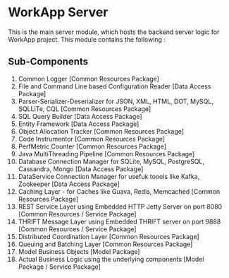 # WorkApp Server

This is the main server module, which hosts the backend server logic for WorkApp project. This module contains the following : 

## Sub-Components

  1. Common Logger [Common Resources Package]
  2. File and Command Line based Configuration Reader [Data Access Package]
  3. Parser-Serializer-Deserializer for JSON, XML, HTML, DOT, MySQL, SQLLiTe, CQL [Common Resources Package]
  4. SQL Query Builder [Data Access Package]
  5. Entity Framework  [Data Access Package]  
  6. Object Allocation Tracker [Common Resources Package]
  7. Code Instrumentor [Common Resources Package]
  8. PerfMetric Counter [Common Resources Package]  
  9. Java MultiThreading Pipeline [Common Resources Package]
  10. Database Connection Manager for SQLite, MySQL, PostgreSQL, Cassandra, Mongo [Data Access Package]
  11. DataService Connection Manager for usefuk toools like Kafka, Zookeeper [Data Access Package]  
  12. Caching Layer - for Caches like Guava, Redis, Memcached [Common Resources Package]  
  13. REST Service Layer using Embedded HTTP Jetty Server on port 8080 [Common Resources / Service Package]
  14. THRIFT Message Layer using Embedded THRIFT server on port 9888 [Common Resources / Service Package]
  15. Distributed Coordination Layer [Common Resources Package]
  16. Queuing and Batching Layer [Common Resources Package]
  16. Model Business Objects [Model Package]
  17. Actual Business Logic using the underlying components [Model Package / Service Package]
  
  
  

